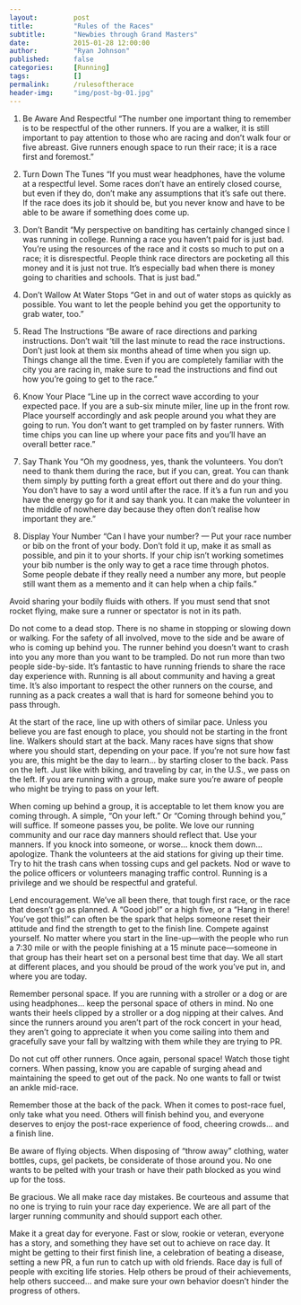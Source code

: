 ```yaml
---
layout:         post
title:          "Rules of the Races"
subtitle:       "Newbies through Grand Masters"
date:           2015-01-28 12:00:00
author:         "Ryan Johnson"
published:      false
categories:     [Running]
tags:           []
permalink:      /rulesoftherace
header-img:     "img/post-bg-01.jpg"
---
```


1. Be Aware And Respectful
“The number one important thing to remember is to be respectful of the other runners. If you are a walker, it is still important to pay attention to those who are racing and don’t walk four or five abreast. Give runners enough space to run their race; it is a race first and foremost.”

2. Turn Down The Tunes
“If you must wear headphones, have the volume at a respectful level. Some races don’t have an entirely closed course, but even if they do, don’t make any assumptions that it’s safe out there. If the race does its job it should be, but you never know and have to be able to be aware if something does come up.

3. Don’t Bandit
“My perspective on banditing has certainly changed since I was running in college. Running a race you haven’t paid for is just bad. You’re using the resources of the race and it costs so much to put on a race; it is disrespectful. People think race directors are pocketing all this money and it is just not true. It’s especially bad when there is money going to charities and schools. That is just bad.”

4. Don’t Wallow At Water Stops
“Get in and out of water stops as quickly as possible. You want to let the people behind you get the opportunity to grab water, too.”

5. Read The Instructions
“Be aware of race directions and parking instructions. Don’t wait ‘till the last minute to read the race instructions. Don’t just look at them six months ahead of time when you sign up. Things change all the time. Even if you are completely familiar with the city you are racing in, make sure to read the instructions and find out how you’re going to get to the race.”

6. Know Your Place
“Line up in the correct wave according to your expected pace. If you are a sub-six minute miler, line up in the front row. Place yourself accordingly and ask people around you what they are going to run. You don’t want to get trampled on by faster runners. With time chips you can line up where your pace fits and you’ll have an overall better race.”

7. Say Thank You
“Oh my goodness, yes, thank the volunteers. You don’t need to thank them during the race, but if you can, great. You can thank them simply by putting forth a great effort out there and do your thing. You don’t have to say a word until after the race. If it’s a fun run and you have the energy go for it and say thank you. It can make the volunteer in the middle of nowhere day because they often don’t realise how important they are.”

8. Display Your Number
“Can I have your number? — Put your race number or bib on the front of your body. Don’t fold it up, make it as small as possible, and pin it to your shorts. If your chip isn’t working sometimes your bib number is the only way to get a race time through photos. Some people debate if they really need a number any more, but people still want them as a memento and it can help when a chip fails.”

Avoid sharing your bodily fluids with others. If you must send that snot rocket flying, make sure a runner or spectator is not in its path.

Do not come to a dead stop. There is no shame in stopping or slowing down or walking. For the safety of all involved, move to the side and be aware of who is coming up behind you. The runner behind you doesn’t want to crash into you any more than you want to be trampled.
Do not run more than two people side-by-side. It’s fantastic to have running friends to share the race day experience with. Running is all about community and having a great time. It’s also important to respect the other runners on the course, and running as a pack creates a wall that is hard for someone behind you to pass through.

At the start of the race, line up with others of similar pace. Unless you believe you are fast enough to place, you should not be starting in the front line. Walkers should start at the back. Many races have signs that show where you should start, depending on your pace. If you’re not sure how fast you are, this might be the day to learn… by starting closer to the back.
Pass on the left. Just like with biking, and traveling by car, in the U.S., we pass on the left. If you are running with a group, make sure you’re aware of people who might be trying to pass on your left.

When coming up behind a group, it is acceptable to let them know you are coming through. A simple, “On your left.” Or “Coming through behind you,” will suffice. If someone passes you, be polite. We love our running community and our race day manners should reflect that.
Use your manners. If you knock into someone, or worse… knock them down… apologize. Thank the volunteers at the aid stations for giving up their time. Try to hit the trash cans when tossing cups and gel packets. Nod or wave to the police officers or volunteers managing traffic control. Running is a privilege and we should be respectful and grateful.

Lend encouragement. We’ve all been there, that tough first race, or the race that doesn’t go as planned. A “Good job!” or a high five, or a “Hang in there! You’ve got this!” can often be the spark that helps someone reset their attitude and find the strength to get to the finish line.
Compete against yourself. No matter where you start in the line-up—with the people who run a 7:30 mile or with the people finishing at a 15 minute pace—someone in that group has their heart set on a personal best time that day. We all start at different places, and you should be proud of the work you’ve put in, and where you are today.

Remember personal space. If you are running with a stroller or a dog or are using headphones… keep the personal space of others in mind. No one wants their heels clipped by a stroller or a dog nipping at their calves. And since the runners around you aren’t part of the rock concert in your head, they aren’t going to appreciate it when you come sailing into them and gracefully save your fall by waltzing with them while they are trying to PR.

Do not cut off other runners. Once again, personal space! Watch those tight corners. When passing, know you are capable of surging ahead and maintaining the speed to get out of the pack. No one wants to fall or twist an ankle mid-race.

Remember those at the back of the pack. When it comes to post-race fuel, only take what you need. Others will finish behind you, and everyone deserves to enjoy the post-race experience of food, cheering crowds… and a finish line.

Be aware of flying objects. When disposing of “throw away” clothing, water bottles, cups, gel packets, be considerate of those around you. No one wants to be pelted with your trash or have their path blocked as you wind up for the toss.

Be gracious. We all make race day mistakes. Be courteous and assume that no one is trying to ruin your race day experience. We are all part of the larger running community and should support each other.

Make it a great day for everyone. Fast or slow, rookie or veteran, everyone has a story, and something they have set out to achieve on race day. It might be getting to their first finish line, a celebration of beating a disease, setting a new PR, a fun run to catch up with old friends. Race day is full of people with exciting life stories. Help others be proud of their achievements, help others succeed… and make sure your own behavior doesn’t hinder the progress of others.